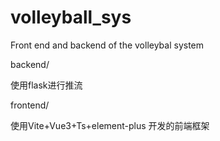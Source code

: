 # volleyball_sys
Front end and backend of the volleybal system



backend/

使用flask进行推流

frontend/

使用Vite+Vue3+Ts+element-plus 开发的前端框架
